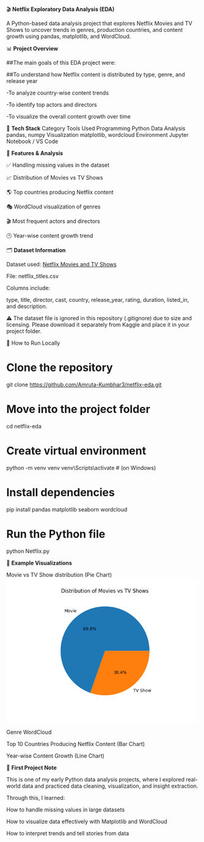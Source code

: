 🎬 **Netflix Exploratory Data Analysis (EDA)**

A Python-based data analysis project that explores Netflix Movies and TV Shows to uncover trends in genres, production countries, and content growth using pandas, matplotlib, and WordCloud.

📊 **Project Overview**

##The main goals of this EDA project were:

##To understand how Netflix content is distributed by type, genre, and release year

-To analyze country-wise content trends

-To identify top actors and directors

-To visualize the overall content growth over time

🧰 **Tech Stack**
Category	Tools Used
Programming	Python
Data Analysis	pandas, numpy
Visualization	matplotlib, wordcloud
Environment	Jupyter Notebook / VS Code

🚀 **Features & Analysis**

✅ Handling missing values in the dataset

📈 Distribution of Movies vs TV Shows

🌎 Top countries producing Netflix content

🎭 WordCloud visualization of genres

🎬 Most frequent actors and directors

🕒 Year-wise content growth trend

🗂️ **Dataset Information**

Dataset used: [Netflix Movies and TV Shows](https://www.kaggle.com/datasets/shivamb/netflix-shows)

File: netflix_titles.csv

Columns include:

type, title, director, cast, country, release_year, rating, duration, listed_in, and description.

⚠️ The dataset file is ignored in this repository (.gitignore) due to size and licensing.
Please download it separately from Kaggle and place it in your project folder.

🧮 How to Run Locally
# Clone the repository
git clone https://github.com/Amruta-Kumbhar3/netflix-eda.git

# Move into the project folder
cd netflix-eda

# Create virtual environment
python -m venv venv
venv\Scripts\activate   # (on Windows)

# Install dependencies
pip install pandas matplotlib seaborn wordcloud

# Run the Python file
python Netflix.py

📸 **Example Visualizations**

Movie vs TV Show distribution (Pie Chart) ![Movie vs TV Show distribution](https://raw.githubusercontent.com/Amruta-Kumbhar3/netflix-eda/main/screenshots/Figure_2.png)


Genre WordCloud

Top 10 Countries Producing Netflix Content (Bar Chart)

Year-wise Content Growth (Line Chart)

🌱 **First Project Note**

This is one of my early Python data analysis projects, where I explored real-world data and practiced data cleaning, visualization, and insight extraction.

Through this, I learned:

How to handle missing values in large datasets

How to visualize data effectively with Matplotlib and WordCloud

How to interpret trends and tell stories from data
